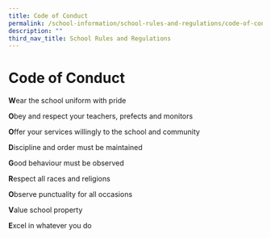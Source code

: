 ```yaml
---
title: Code of Conduct
permalink: /school-information/school-rules-and-regulations/code-of-conduct
description: ""
third_nav_title: School Rules and Regulations
---
```

# **Code of Conduct**

**W**ear the school uniform with pride

**O**bey and respect your teachers, prefects and monitors

**O**ffer your services willingly to the school and community

**D**iscipline and order must be maintained

**G**ood behaviour must be observed

**R**espect all races and religions

**O**bserve punctuality for all occasions

**V**alue school property

**E**xcel in whatever you do